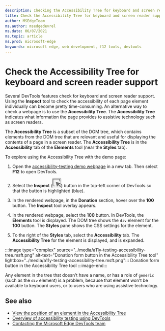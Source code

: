 ```yaml
---
description: Checking the Accessibility Tree for keyboard and screen reader support.
title: Check the Accessibility Tree for keyboard and screen reader support
author: MSEdgeTeam
ms.author: msedgedevrel
ms.date: 06/07/2021
ms.topic: article
ms.prod: microsoft-edge
keywords: microsoft edge, web development, f12 tools, devtools
---
```

# Check the Accessibility Tree for keyboard and screen reader support

<!-- Accessibility tab: Accessibility Tree -->

Several DevTools features check for keyboard and screen reader support.  Using the **Inspect** tool to check the accessibility of each page element individually can become pretty time-consuming.  An alternative way to check a webpage is to use the **Accessibility Tree**.  The **Accessibility Tree** indicates what information the page provides to assistive technology such as screen readers.

The **Accessibility Tree** is a subset of the DOM tree, which contains elements from the DOM tree that are relevant and useful for displaying the contents of a page in a screen reader.  The **Accessibility Tree** is in the **Accessibility** tab of the **Elements** tool (near the **Styles** tab).

To explore using the Accessibility Tree with the demo page:

1.  Open the [accessibility-testing demo webpage][DevToolsA11yErrorsDemopage] in a new tab.  Then select **F12** to open DevTools.

1.  Select the **Inspect** \(![the Inspect icon](../media/inspect-icon.msft.png)\) button in the top-left corner of DevTools so that the button is highlighted (blue).

1.  In the rendered webpage, in the **Donation** section, hover over the **100** button.  The **Inspect** tool overlay appears.

1.  In the rendered webpage, select the **100** button.  In DevTools, the **Elements** tool is displayed.  The DOM tree shows the `div` element for the **100** button.  The **Styles** pane shows the CSS settings for the element.

1.  To the right of the **Styles** tab, select the **Accessibility** tab.  The **Accessibility Tree** for the element is displayed, and is expanded.

:::image type="complex" source="../media/a11y-testing-accessibility-tree.msft.png" alt-text="Donation form button in the Accessibility Tree tool" lightbox="../media/a11y-testing-accessibility-tree.msft.png":::
    Donation form button in the Accessibility Tree tool
:::image-end:::

Any element in the tree that doesn't have a name, or has a role of `generic` (such as the `div` element) is a problem, because that element won't be available to keyboard users, or to users who are using assistive technology.


<!-- ====================================================================== -->
## See also

*  [View the position of an element in the Accessibility Tree][DevtoolsAccessibilityAccessibilityTabViewTree]
*  [Overview of accessibility testing using DevTools](accessibility-testing-in-devtools.md)
*  [Contacting the Microsoft Edge DevTools team][Contact]


<!-- ====================================================================== -->
<!-- links -->
[Contact]: ../contact.md "Contacting the Microsoft Edge DevTools team | Microsoft Edge Developer documentation"
[DevtoolsAccessibilityAccessibilityTabViewTree]: accessibility-tab.md#view-the-position-of-an-element-in-the-accessibility-tree "View the position of an element in the Accessibility Tree - Test accessibility using the Accessibility tab | Microsoft Docs"
[DevToolsA11yErrorsDemopage]: https://microsoftedge.github.io/DevToolsSamples/a11y-testing/page-with-errors.html "Accessibility-testing demo webpage | GitHub"
